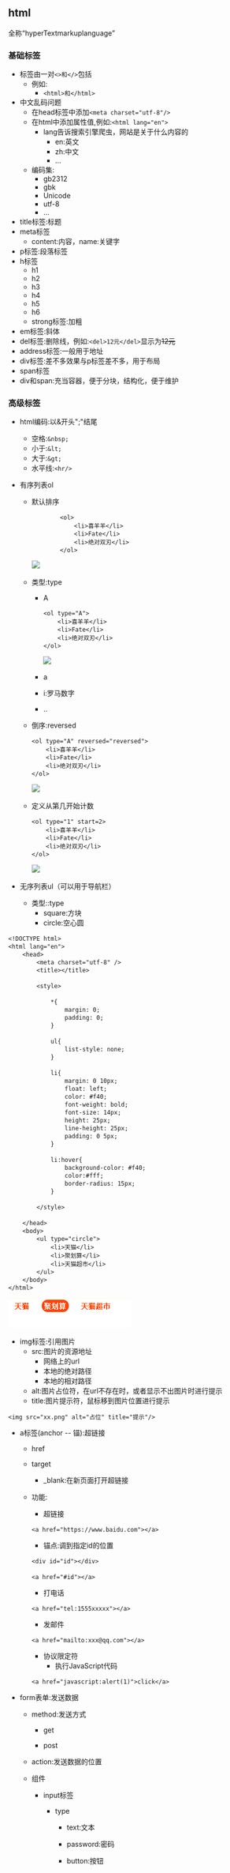 ## html

全称“hyperTextmarkuplanguage”

### 基础标签

* 标签由一对`<>和</>`包括
  * 例如:
    * `<html>和</html>`
* 中文乱码问题
  * 在head标签中添加`<meta charset="utf-8"/>`
  * 在html中添加属性值,例如:`<html lang="en">`
    * lang告诉搜索引擎爬虫，网站是关于什么内容的
      * en:英文
      * zh:中文
      * ...
  * 编码集:
    * gb2312
    * gbk
    * Unicode
    * utf-8
    * ...
* title标签:标题
* meta标签
  * content:内容，name:关键字
* p标签:段落标签
* h标签
  * h1
  * h2
  * h3
  * h4
  * h5
  * h6
  * strong标签:加粗
* em标签:斜体
* del标签:删除线，例如:`<del>12元</del>`显示为~~12元~~
* address标签:一般用于地址
* div标签:差不多效果与p标签差不多，用于布局
* span标签
* div和span:充当容器，便于分块，结构化，便于维护

### 高级标签

* html编码:以&开头";"结尾
  * 空格:`&nbsp;`
  * 小于:`&lt;`
  * 大于:`&gt;`
  * 水平线:`<hr/>`
* 有序列表ol

  * 默认排序

    ```
            <ol>
                <li>喜羊羊</li>
                <li>Fate</li>
                <li>绝对双刃</li>
            </ol>
    ```

    ![](blob:file:///0acbc02f-d8f9-49bf-9344-3f9d5df9baa5)

  * 类型:type

    * A

      ```
      <ol type="A">
          <li>喜羊羊</li>
          <li>Fate</li>
          <li>绝对双刃</li>
      </ol>
      ```

      ![](blob:file:///3cc2650d-256a-444d-9efa-938d56359a71)

    * a

    * i:罗马数字

    * ..

  * 倒序:reversed

    ```
    <ol type="A" reversed="reversed">
        <li>喜羊羊</li>
        <li>Fate</li>
        <li>绝对双刃</li>
    </ol>
    ```

    ![](blob:file:///8d63f53f-3890-4313-9156-ebf204f157b9)

  * 定义从第几开始计数

    ```
    <ol type="1" start=2>
        <li>喜羊羊</li>
        <li>Fate</li>
        <li>绝对双刃</li>
    </ol>
    ```

    ![](blob:file:///76c502ae-54cc-48aa-a6af-00766546a035)

* 无序列表ul（可以用于导航栏）

  * 类型::type
    * square:方块
    * circle:空心圆

```
<!DOCTYPE html>
<html lang="en">
    <head>
        <meta charset="utf-8" />
        <title></title>

        <style>

            *{
                margin: 0;
                padding: 0;
            }

            ul{
                list-style: none;
            }

            li{
                margin: 0 10px;
                float: left;
                color: #f40;
                font-weight: bold;
                font-size: 14px;
                height: 25px;
                line-height: 25px;
                padding: 0 5px;
            }

            li:hover{
                background-color: #f40;
                color:#fff;
                border-radius: 15px;
            }

        </style>

    </head>
    <body>
        <ul type="circle">
            <li>天猫</li>
            <li>聚划算</li>
            <li>天猫超市</li>
        </ul>
    </body>
</html>
```

![](/assets/14.1.8-05.png)

* img标签:引用图片
  * src:图片的资源地址
    * 网络上的url
    * 本地的绝对路径
    * 本地的相对路径
  * alt:图片占位符，在url不存在时，或者显示不出图片时进行提示
  * title:图片提示符，鼠标移到图片位置进行提示

```
<img src="xx.png" alt="占位" title="提示"/>
```

* a标签\(anchor -- 锚\):超链接

  * href
  * target
    * \_blank:在新页面打开超链接
  * 功能:

    * 超链接

    ```
    <a href="https://www.baidu.com"></a>
    ```

    * 锚点:调到指定id的位置

    ```
    <div id="id"></div>

    <a href="#id"></a>
    ```

    * 打电话

    ```
    <a href="tel:1555xxxxx"></a>
    ```

    * 发邮件

    ```
    <a href="mailto:xxx@qq.com"></a>
    ```

    * 协议限定符
      * 执行JavaScript代码

    ```
    <a href="javascript:alert(1)">click</a>
    ```

* form表单:发送数据

  * method:发送方式

    * get

    * post

  * action:发送数据的位置

  * 组件

    * input标签

      * type

        * text:文本

        * password:密码

        * button:按钮



